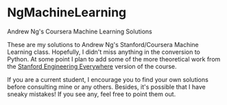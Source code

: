 # NgMachineLearning
Andrew Ng's Coursera Machine Learning Solutions 

These are my solutions to Andrew Ng's Stanford/Coursera Machine Learning class. Hopefully, 
I didn't miss anything in the conversion to Python. At some point I plan to add some of 
the more theoretical work from the [Stanford Engineering Everywhere](https://see.stanford.edu/Course/CS229) 
version of the course. 

If you are a current student, I encourage you to find your own solutions before consulting mine or any
others. Besides, it's possible that I have sneaky mistakes! If you see any, feel free to point them out. 
